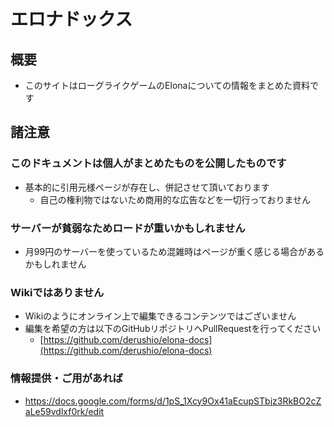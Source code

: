 # エロナドックス
## 概要
* このサイトはローグライクゲームのElonaについての情報をまとめた資料です

## 諸注意
### このドキュメントは個人がまとめたものを公開したものです
* 基本的に引用元様ページが存在し、併記させて頂いております
    * 自己の権利物ではないため商用的な広告などを一切行っておりません

### サーバーが貧弱なためロードが重いかもしれません
* 月99円のサーバーを使っているため混雑時はページが重く感じる場合があるかもしれません

### Wikiではありません
* Wikiのようにオンライン上で編集できるコンテンツではございません
* 編集を希望の方は以下のGitHubリポジトリへPullRequestを行ってください
    * [https://github.com/derushio/elona-docs](https://github.com/derushio/elona-docs)

### 情報提供・ご用があれば
* https://docs.google.com/forms/d/1pS_1Xcy9Ox41aEcupSTbjz3RkBO2cZaLe59vdlxf0rk/edit
